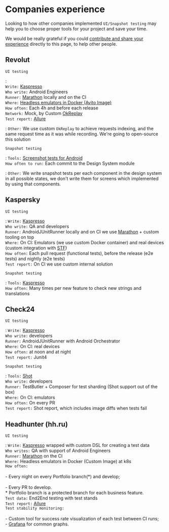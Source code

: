 # Companies experience

Looking to how other companies implemented `UI/Snapshot testing` may help you to choose proper tools for your project
and save your time.

We would be really grateful if you
could [contribute and share your experience](https://android-ui-testing.github.io/Cookbook/home/contribution) directly
to this page, to help other people.

## Revolut

`UI testing`

:   
`Write:` [Kaspresso](https://github.com/KasperskyLab/Kaspresso) <br>
`Who write:` Android Engineers<br>
`Runner:` [Marathon](https://android-ui-testing.github.io/Cookbook/practices/test_runners_review/#21-marathon) locally and on the CI <br>
`Where:` [Headless emulators in Docker (Avito Image)](https://hub.docker.com/r/avitotech/android-emulator-29) <br>
`How often:` Each 4h and before each release <br>
`Network:` Mock, by Custom [OkReplay](https://github.com/airbnb/okreplay) <br>
`Test report:` [Allure](http://allure.qatools.ru/)<br>

: `Other:` We use custom `OkReplay` to achieve requests indexing, and the same request time as it was while recording.
We're going to open-source this solution

`Snapshot testing`

:   `Tools:` [Screenshot tests for Android](https://github.com/facebook/screenshot-tests-for-android) <br>
`How often to run:`  Each commit to the Design System module

: `Other:` We write snapshot tests per each component in the design system in all possible states, we don't write them
for screens which implemented by using that components.



## Kaspersky

`UI testing`


: `Write:` [Kaspresso](https://github.com/KasperskyLab/Kaspresso) <br>
`Who write:` QA and developers<br>
`Runner:` AndroidJUnitRunner locally and on CI we use [Marathon](https://github.com/MarathonLabs/marathon) + custom tooling on top <br>
`Where:` On CI: Emulators (we use custom Docker container) and real devices (custom integration with [STF](https://github.com/openstf/stf)) <br>
`How often:` Each pull request (functional tests), before the release (e2e tests) and nightly (e2e tests) <br>
`Test report:` On CI we use custom internal solution<br>

`Snapshot testing`

:   `Tools:` [Kaspresso](https://github.com/KasperskyLab/Kaspresso) <br>
`How often:` Many times per new feature to check new strings and translations



## Check24

`UI testing`


: `Write:` [Kaspresso](https://github.com/KasperskyLab/Kaspresso) <br>
`Who write:` developers<br>
`Runner:` AndroidJUnitRunner with Android Orchestrator <br>
`Where:` On CI: real devices <br>
`How often:` at noon and at night <br>
`Test report:` Junit4 <br>

`Snapshot testing`

:   `Tools:` [Shot](https://github.com/pedrovgs/Shot) <br>
`Who write:` developers<br>
`Runner:` TestButler + Composer for test sharding (Shot support out of the box) <br>
`Where:` On CI: emulators <br>
`How often:` On every PR <br>
`Test report:` Shot report, which includes image diffs when tests fail <br>

## Headhunter (hh.ru)

`UI testing`

: `Write:` [Kaspresso](https://github.com/KasperskyLab/Kaspresso) wrapped with custom DSL for creating a test data  <br> 
`Who writes:` QA with support of Android Engineers <br>
`Runner:` [Marathon](https://android-ui-testing.github.io/Cookbook/practices/test_runners_review/#21-marathon) on the CI <br>
`Where:` Headless emulators in Docker (Custom Image) at k8s <br>
`How often:` <br>  
        - Every night on every Portfolio branch(*) and develop; <br>  
        - Every PR to develop. <br>
        * Portfolio branch is a protected branch for each business feature. <br> 
`Test data:` End2End testing with test stands<br> 
`Test report:` [Allure](http://allure.qatools.ru/)<br>
`Test stability monitoring:`<br>  
        - Custom tool for success rate visualization of each test between CI runs;<br> 
        - [Grafana](https://grafana.com/) for common graphs.<br> 
